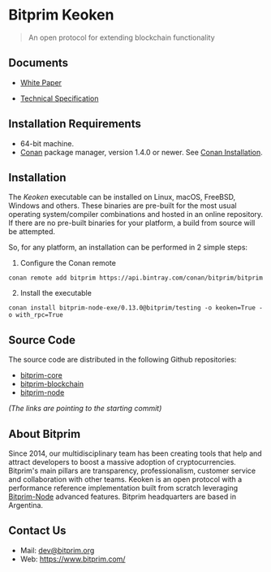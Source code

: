 # Bitprim Keoken 
> An open protocol for extending blockchain functionality

## Documents

- [White Paper](keoken-whitepaper.md)

- [Technical Specification](keoken-technical-specification.md)

## Installation Requirements

- 64-bit machine.
- [Conan](https://www.conan.io/) package manager, version 1.4.0 or newer. See [Conan Installation](http://docs.conan.io/en/latest/installation.html#install-with-pip-recommended).

## Installation

The *Keoken* executable can be installed on Linux, macOS, FreeBSD, Windows and others. These binaries are pre-built for the most usual operating system/compiler combinations and hosted in an online repository. If there are no pre-built binaries for your platform, a build from source will be attempted.

So, for any platform, an installation can be performed in 2 simple steps:

1. Configure the Conan remote
```
conan remote add bitprim https://api.bintray.com/conan/bitprim/bitprim
```

2. Install the executable

```
conan install bitprim-node-exe/0.13.0@bitprim/testing -o keoken=True -o with_rpc=True 
```

## Source Code

The source code are distributed in the following Github repositories:

- [bitprim-core](https://github.com/bitprim/bitprim-core/commit/539a237ddafa4aecdf4e75abced3a1002faac2a5)
- [bitprim-blockchain](https://github.com/bitprim/bitprim-blockchain/commit/5d43b41cd9919e5ebe613611fc63f926454a2ed7)
- [bitprim-node](https://github.com/bitprim/bitprim-node/commit/f24cc8de9e7089d9a8b88417dfc066d1d7bf7c22)

*(The links are pointing to the starting commit)*

## About Bitprim

Since 2014, our multidisciplinary team has been creating tools that help and attract developers to boost a massive adoption of cryptocurrencies. Bitprim's main pillars are transparency, professionalism, customer service and collaboration with other teams. Keoken is an open protocol with a performance reference implementation built from scratch leveraging [Bitprim-Node](https://github.com/bitprim/bitprim) advanced features. Bitprim headquarters are based in Argentina.

## Contact Us

- Mail: dev@bitprim.org
- Web: https://www.bitprim.com/

